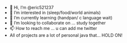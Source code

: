- 👋 Hi, I’m @eric521237
- 👀 I’m interested in (sleep/food/world animals)
- 🌱 I’m currently learning (handpan/ c language wait)
- 💞️ I’m looking to collaborate on ... study together 
- 📫 How to reach me ...  u can add me twitter
- All of projects are  a lot of personal java that... 
HOLD ON!


<!---
eric521237/eric521237 is a ✨ special ✨ repository because its `README.md` (this file) appears on your GitHub profile.
You can click the Preview link to take a look at your changes.
--->
